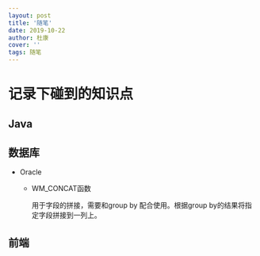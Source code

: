 ```yaml
---
layout: post
title: '随笔'
date: 2019-10-22
author: 杜康
cover: ''
tags: 随笔
---
```


# 记录下碰到的知识点

## Java


## 数据库

- Oracle
  - WM_CONCAT函数

    用于字段的拼接，需要和group by 配合使用。根据group by的结果将指定字段拼接到一列上。


## 前端
